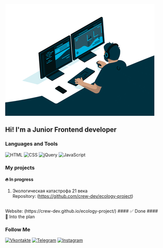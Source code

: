 ![Header](https://github.com/crew-dev/crew-dev/blob/main/assets/giphy-3.gif)

## Hi! I'm a Junior Frontend developer

### Languages and Tools
![HTML](https://img.shields.io/badge/-HTML-232323?style=for-the-badge&logo=HTML)
![CSS](https://img.shields.io/badge/CSS-232323?style=for-the-badge&logo=CSS)
![jQuery](https://img.shields.io/badge/-jQuery-232323?style=for-the-badge&logo=jQuery)
![JavaScript](https://img.shields.io/badge/-JavaScript-232323?style=for-the-badge&logo=JavaScript)

### My projects

#### 🔥 In progress 
1) Экологическая катастрофа 21 века <br>
Repository: (https://github.com/crew-dev/ecology-project)
<br> 
Website: (https://crew-dev.github.io/ecology-project/)
#### ✅ Done
#### 💬 Into the plan

### Follow Me
[![Vkontakte](https://img.shields.io/badge/Vkontakte-232323?style=for-the-badge&logo=VK&logoColor=4A76A8)](https://vk.me/crew_dev)
[![Telegram](https://img.shields.io/badge/Telegram-232323?style=for-the-badge&logo=telegram&logoColor=27A0D9)](https://t.me/crew_dev)
[![Instagram](https://img.shields.io/badge/Instagram-232323?style=for-the-badge&logo=instagram&logoColor=B4068E)](https://www.instagram.com/crew_vlad/)
